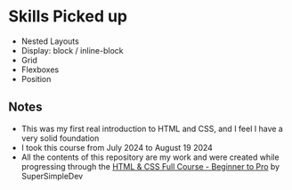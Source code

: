 # Skills Picked up
* Nested Layouts
* Display: block / inline-block
* Grid
* Flexboxes
* Position

## Notes
* This was my first real introduction to HTML and CSS, and I feel I have a very solid foundation
* I took this course from July 2024 to August 19 2024
* All the contents of this repository are my work and were created while progressing through the [HTML & CSS Full Course - Beginner to Pro](https://www.youtube.com/watch?v=G3e-cpL7ofc&t) by SuperSimpleDev

